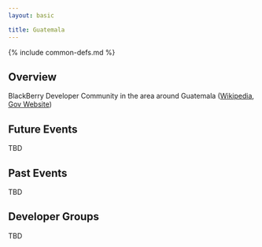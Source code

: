```yaml
---
layout: basic

title: Guatemala
---
```

{% include common-defs.md %}

## Overview

BlackBerry Developer Community in the area around Guatemala
([Wikipedia](http://en.wikipedia.org/wiki/Guatemala), [Gov Website](http://www.guatemala.gob.gt/))

## Future Events

TBD

## Past Events

TBD

## Developer Groups

TBD


